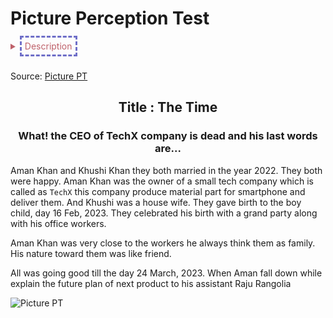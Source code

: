 # Picture Perception Test
<details>  
	<summary style="color:#bf616a;-webkit-user-select: none; -khtml-user-select: none; -moz-user-select: none; -ms-user-select: none; -o-user-select: none; user-select: none;"><span style="border: 3px; border-color: #6f6fc8; border-style: dashed;padding:5px;">Description</span></summary>  
	 <ul>
		 <li>Providing students a few picture and let them choose one picture and write a story based on one’s perception.</li>
		<li>Applying mind-mapping technique, creativity, critical thinking skills.</li>
	</ul>
</details>
 
<br/> 


<span>Source</span>: <a href="https://image.slidesharecdn.com/standarizedtests-121230001331-phpapp01/95/standarized-tools-9-638.jpg?cb=1356826549" target="_blank">Picture PT</a>


<h2 align="center">Title : The Time</h2>

<h3 align="center">What! the CEO of TechX company is dead and his last words are...</h3>

Aman Khan and Khushi Khan they both married in the year 2022. They both were happy. Aman Khan was the owner of a small tech company which is called as `TechX` this company produce material part for smartphone and deliver them. And Khushi was a house wife. They gave birth to the boy child, day 16 Feb, 2023. They celebrated his birth with a grand party along with his office workers.

Aman Khan was very close to the workers he always think them as family. His nature toward them was like friend.

All was going good till the day 24 March, 2023. When Aman fall down while explain the future plan of next product to his assistant Raju Rangolia


![Picture PT](../../../../../assets/images/picperc.png)